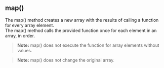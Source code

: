 ## map()
The map() method creates a new array with the results of calling a function for every array element.  
The map() method calls the provided function once for each element in an array, in order.

> **Note:** map() does not execute the function for array elements without values.

> **Note:** map() does not change the original array.
